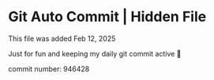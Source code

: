 # Git Auto Commit | Hidden File

This file was added Feb 12, 2025

Just for fun and keeping my daily git commit active 🤪

commit number: 946428
